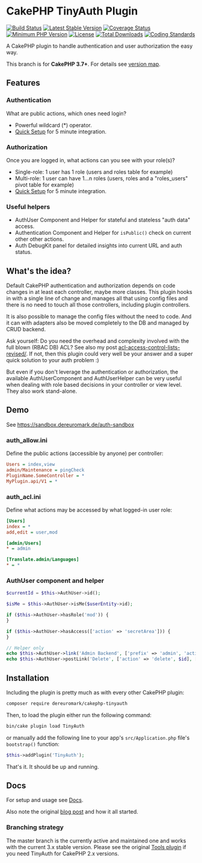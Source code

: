 # CakePHP TinyAuth Plugin

[![Build Status](https://api.travis-ci.com/dereuromark/cakephp-tinyauth.svg?branch=cake3)](https://travis-ci.org/dereuromark/cakephp-tinyauth)
[![Latest Stable Version](https://poser.pugx.org/dereuromark/cakephp-tinyauth/v/stable.svg)](https://packagist.org/packages/dereuromark/cakephp-tinyauth)
[![Coverage Status](https://img.shields.io/codecov/c/github/dereuromark/cakephp-tinyauth/master.svg)](https://codecov.io/github/dereuromark/cakephp-tinyauth?branch=master)
[![Minimum PHP Version](https://img.shields.io/badge/php-%3E%3D%205.6-8892BF.svg)](https://php.net/)
[![License](https://poser.pugx.org/dereuromark/cakephp-tinyauth/license.svg)](https://packagist.org/packages/dereuromark/cakephp-tinyauth)
[![Total Downloads](https://poser.pugx.org/dereuromark/cakephp-tinyauth/d/total.svg)](https://packagist.org/packages/dereuromark/cakephp-tinyauth)
[![Coding Standards](https://img.shields.io/badge/cs-PSR--2--R-yellow.svg)](https://github.com/php-fig-rectified/fig-rectified-standards)

A CakePHP plugin to handle authentication and user authorization the easy way.

This branch is for **CakePHP 3.7+**. For details see [version map](https://github.com/dereuromark/cakephp-tinyauth/wiki#cakephp-version-map).

## Features

### Authentication
What are public actions, which ones need login?

- Powerful wildcard (*) operator.
- [Quick Setup](https://github.com/dereuromark/cakephp-tinyauth/blob/master/docs/Authentication.md#quick-setups) for 5 minute integration.

### Authorization
Once you are logged in, what actions can you see with your role(s)?

- Single-role: 1 user has 1 role (users and roles table for example)
- Multi-role: 1 user can have 1...n roles (users, roles and a "roles_users" pivot table for example)
- [Quick Setup](https://github.com/dereuromark/cakephp-tinyauth/blob/master/docs/Authorization.md#quick-setups) for 5 minute integration.

### Useful helpers
- AuthUser Component and Helper for stateful and stateless "auth data" access.
- Authentication Component and Helper for `isPublic()` check on current other other actions.
- Auth DebugKit panel for detailed insights into current URL and auth status.

## What's the idea?
Default CakePHP authentication and authorization depends on code changes in at least each controller, maybe more classes.
This plugin hooks in with a single line of change and manages all that using config files and there is no need to touch all those controllers, including plugin controllers.

It is also possible to manage the config files without the need to code. 
And it can with adapters also be moved completely to the DB and managed by CRUD backend.

Ask yourself: Do you need the overhead and complexity involved with the full blown (RBAC DB) ACL? See also my post [acl-access-control-lists-revised/](https://www.dereuromark.de/2015/01/06/acl-access-control-lists-revised/).
If not, then this plugin could very well be your answer and a super quick solution to your auth problem :)

But even if you don't leverage the authentication or authorization, the available AuthUserComponent and AuthUserHelper
can be very useful when dealing with role based decisions in your controller or view level. They also work stand-alone.


## Demo
See https://sandbox.dereuromark.de/auth-sandbox

### auth_allow.ini
Define the public actions (accessible by anyone) per controller:
```ini
Users = index,view
admin/Maintenance = pingCheck
PluginName.SomeController = *
MyPlugin.api/V1 = *
```

### auth_acl.ini
Define what actions may be accessed by what logged-in user role:
```ini
[Users]
index = *
add,edit = user,mod

[admin/Users]
* = admin

[Translate.admin/Languages]
* = *
```

### AuthUser component and helper
```php
$currentId = $this->AuthUser->id();

$isMe = $this->AuthUser->isMe($userEntity->id);

if ($this->AuthUser->hasRole('mod')) {
} 

if ($this->AuthUser->hasAccess(['action' => 'secretArea'])) {
}

// Helper only
echo $this->AuthUser->link('Admin Backend', ['prefix' => 'admin', 'action' => 'index']);
echo $this->AuthUser->postLink('Delete', ['action' => 'delete', $id], ['confirm' => 'Sure?']);
```

## Installation
Including the plugin is pretty much as with every other CakePHP plugin:

```bash
composer require dereuromark/cakephp-tinyauth
```

Then, to load the plugin either run the following command:

```sh
bin/cake plugin load TinyAuth
```

or manually add the following line to your app's `src/Application.php` file's `bootstrap()` function:

```php
$this->addPlugin('TinyAuth');
```

That's it. It should be up and running.

## Docs
For setup and usage see [Docs](/docs).

Also note the original [blog post](https://www.dereuromark.de/2011/12/18/tinyauth-the-fastest-and-easiest-authorization-for-cake2/) and how it all started.

### Branching strategy
The master branch is the currently active and maintained one and works with the current 3.x stable version.
Please see the original [Tools plugin](https://github.com/dereuromark/cakephp-tools) if you need TinyAuth for CakePHP 2.x versions.
